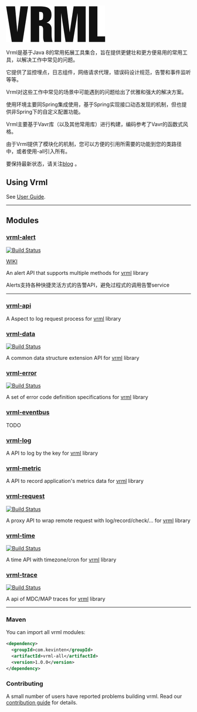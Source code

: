 [![vrml-logo](./resources/logo.png)](./README.md)

Vrml是基于Java 8的常用拓展工具集合，旨在提供更健壮和更方便易用的常用工具，以解决工作中常见的问题。

它提供了监控埋点，日志组件，网络请求代理，错误码设计规范，告警和事件监听等等。

Vrml对这些工作中常见的场景中可能遇到的问题给出了优雅和强大的解决方案。

使用环境主要同Spring集成使用，基于Spring实现接口动态发现的机制，但也提供非Spring下的自定义配置功能。

Vrml主要基于Vavr库（以及其他常用库）进行构建，编码参考了Vavr的函数式风格。

由于Vrml提供了模块化的机制，您可以方便的引用所需要的功能到您的类路径中，或者使用-all引入所有。

要保持最新状态，请关注[blog](./README.md) 。

## Using Vrml

See [User Guide](./README.md).

-------------------------------------------------------------------------------

## Modules

### [vrml-alert](./vrml-alert) 

[![Build Status](https://travis-ci.org/vavr-io/vavr-gson.svg?branch=master)](https://travis-ci.org/vavr-io/vavr-gson)

[WIKI](./vrml-alert/WIKI.md)

An alert API that supports multiple methods for [vrml](./README.md) library

Alerts支持各种快捷灵活方式的告警API，避免过程式的调用告警service

---------------------------------------------------------------------

### [vrml-api](./vrml-api)

A Aspect to log request process for [vrml](./README.md) library

### [vrml-data](./vrml-data)

[![Build Status](https://travis-ci.org/vavr-io/vavr-gson.svg?branch=master)](https://travis-ci.org/vavr-io/vavr-gson)

A common data structure extension API for [vrml](./README.md) library

### [vrml-error](./vrml-error)

[![Build Status](https://travis-ci.org/vavr-io/vavr-gson.svg?branch=master)](https://travis-ci.org/vavr-io/vavr-gson)

A set of error code definition specifications for [vrml](./README.md) library

### [vrml-eventbus](./vrml-eventbus)

TODO

### [vrml-log](./vrml-log)

A API to log by the key for [vrml](./README.md) library

### [vrml-metric](./vrml-metric)

A API to record application's metrics data for [vrml](./README.md) library

### [vrml-request](./vrml-request)

[![Build Status](https://travis-ci.org/vavr-io/vavr-gson.svg?branch=master)](https://travis-ci.org/vavr-io/vavr-gson)

A proxy API to wrap remote request with log/record/check/... for [vrml](./README.md) library

### [vrml-time](./vrml-time)

[![Build Status](https://travis-ci.org/vavr-io/vavr-gson.svg?branch=master)](https://travis-ci.org/vavr-io/vavr-gson)

A time API with timezone/cron for [vrml](./README.md) library

### [vrml-trace](./vrml-trace)

[![Build Status](https://travis-ci.org/vavr-io/vavr-gson.svg?branch=master)](https://travis-ci.org/vavr-io/vavr-gson)

A api of MDC/MAP traces for [vrml](./README.md) library

-------------------------------------------------------------------------------

### Maven

You can import all vrml modules:

```xml
<dependency>
  <groupId>com.kevinten</groupId>
  <artifactId>vrml-all</artifactId>
  <version>1.0.0</version>
</dependency>
```

### Contributing

A small number of users have reported problems building vrml. Read our [contribution guide](./CONTRIBUTING.md) for details.
